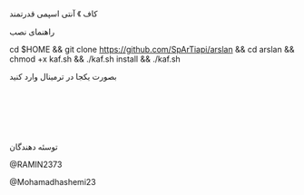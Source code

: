 کاف 》 آنتی اسپمی قدرتمند

راهنمای نصب

cd $HOME && git clone https://github.com/SpArTiapi/arslan && cd arslan && chmod +x kaf.sh && ./kaf.sh install && ./kaf.sh

بصورت یکجا در ترمینال وارد کنید


‌ ‌ ‌ ‌ ‌‌‌‌ ‌‌‌‌‌‌‌‌‌‌‌ ‌‌


‌ ‌ ‌ ‌ ‌‌‌‌ ‌‌‌‌‌‌‌‌‌‌‌ ‌‌

‌ ‌ ‌ ‌ ‌‌‌‌ ‌‌‌‌‌‌‌‌‌‌‌ ‌‌


توسئه دهندگان

@RAMIN2373

@Mohamadhashemi23
